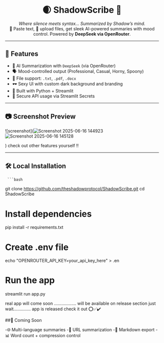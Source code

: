 <h1 align="center">
  🌒 ShadowScribe 📝
</h1>

<p align="center">
  <i>Where silence meets syntax... Summarized by Shadow’s mind.</i><br>
  📄 Paste text, 📂 upload files, get sleek AI-powered summaries with mood control. Powered by <b>DeepSeek via OpenRouter</b>.
</p>

---

## 🚀 Features

- 🧠 AI Summarization with `DeepSeek` (via OpenRouter)
- 🗣️ Mood-controlled output (Professional, Casual, Horny, Spoony)
- 📎 File support: `.txt`, `.pdf`, `.docx`
- 🕶️ Sexy UI with custom dark background and branding
- 🧬 Built with Python + Streamlit
- 🔐 Secure API usage via Streamlit Secrets

---

## 📷 Screenshot Preview

![screenshot](![Screenshot 2025-06-16 144923](https://github.com/user-attachments/assets/93882194-bc42-4fdf-a619-a19947b15099)
![Screenshot 2025-06-16 145128](https://github.com/user-attachments/assets/b5d6d545-f66b-468d-992a-b6a26553d265)

) check out other features yourself !!

---

## 🛠️ Local Installation

     ```bash
git clone https://github.com/theshadowprotocol/ShadowScribe.git
cd ShadowScribe

# Install dependencies
pip install -r requirements.txt

# Create .env file
echo "OPENROUTER_API_KEY=your_api_key_here" > .en

# Run the app
streamlit run app.py

real app will come soon ..................   will be available on release section just wait..............
app is released check it out ⭕✅✔️



##📢 Coming Soon

-🌐  Multi-language summaries
-🔗  URL summarization
-📜  Markdown export
-📊  Word count + compression control


